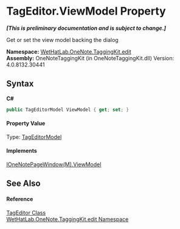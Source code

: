 # TagEditor.ViewModel Property 
 _**\[This is preliminary documentation and is subject to change.\]**_

Get or set the view model backing the dialog

**Namespace:**&nbsp;<a href="60ca3730-00cd-fce3-4009-523f3952fd9e.md">WetHatLab.OneNote.TaggingKit.edit</a><br />**Assembly:**&nbsp;OneNoteTaggingKit (in OneNoteTaggingKit.dll) Version: 4.0.8132.30441

## Syntax

**C#**<br />
``` C#
public TagEditorModel ViewModel { get; set; }
```


#### Property Value
Type: <a href="d0783a73-0ba1-b750-13e8-e19b790c09dd.md">TagEditorModel</a>

#### Implements
<a href="7e5fa690-dbb9-888d-3da4-5b79a9722831.md">IOneNotePageWindow(M).ViewModel</a><br />

## See Also


#### Reference
<a href="6765a162-e3fb-2908-aff7-cf593766521d.md">TagEditor Class</a><br /><a href="60ca3730-00cd-fce3-4009-523f3952fd9e.md">WetHatLab.OneNote.TaggingKit.edit Namespace</a><br />